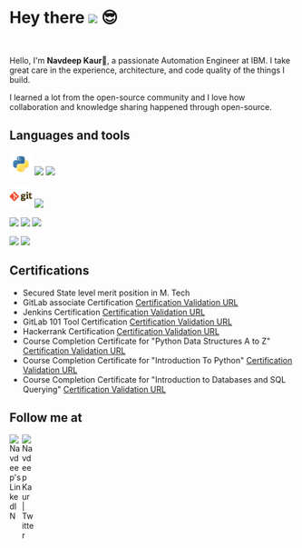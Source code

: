 # Hey there <img src="https://media.giphy.com/media/hvRJCLFzcasrR4ia7z/giphy.gif" width="25px"> :sunglasses:

<br />

Hello, I'm **Navdeep Kaur**:slightly_smiling_face:, a passionate Automation Engineer at IBM. I take great care in the experience, architecture, and code quality of the things I build.

I learned a lot from the open-source community and I love how collaboration and knowledge sharing happened through open-source. 

## Languages and tools

<code><img height="40" src="https://raw.githubusercontent.com/github/explore/80688e429a7d4ef2fca1e82350fe8e3517d3494d/topics/python/python.png"></code>
<code><img height="40" src="https://w7.pngwing.com/pngs/175/494/png-transparent-selenium-computer-icons-test-automation-software-testing-selenium-angle-text-logo.png"></code>
<code><img height="40" src="https://afraaltayer.files.wordpress.com/2014/03/logo-linux.png"></code>

<code><img height="40" src="https://raw.githubusercontent.com/github/explore/80688e429a7d4ef2fca1e82350fe8e3517d3494d/topics/git/git.png"></code>
<code><img height="40" src="https://upload.wikimedia.org/wikipedia/commons/thumb/e/e3/Jenkins_logo_with_title.svg/2560px-Jenkins_logo_with_title.svg.png"></code>

<code><img height="40" src="https://logodix.com/logo/1690405.png"></code>
<code><img height="40" src="https://d1.awsstatic.com/acs/characters/Logos/Docker-Logo_Horizontel_279x131.b8a5c41e56b77706656d61080f6a0217a3ba356d.png"></code>
<code><img height="40" src="https://electronicsinnovation.com/wp-content/uploads/2019/10/What-is-AWS-IoT.png"></code>

<code><img height="40" src="https://cdn1.iconfinder.com/data/icons/programming-3/24/MySQL-Database-512.png"></code>
<code><img height="40" src="https://miro.medium.com/max/1088/0*AmYXrtpALhMlQcZI.png"></code>

## Certifications

- Secured State level merit position in M. Tech
- GitLab associate Certification [Certification Validation URL](https://api.badgr.io/public/assertions/EZNu-Sp2RKyryooE7KtPRA?identity__email=ernavdeepkr%40gmail.com)
- Jenkins Certification [Certification Validation URL](https://verify.skilljar.com/c/7zromr22g6q9)
- GitLab 101 Tool Certification [Certification Validation URL](https://docs.google.com/feeds/download/presentations/Export?id=1NIqy7aNXW9-lbHKANHO48ipUT1BMWkhYCkHu0Vcs900&exportFormat=pdf)
- Hackerrank Certification [Certification Validation URL](https://www.hackerrank.com/certificates/8ff7a6fc65e4)
- Course Completion Certificate for "Python Data Structures A to Z" [Certification Validation URL](http://ude.my/UC-MPHBN0JK)
- Course Completion Certificate for "Introduction To Python" [Certification Validation URL](http://ude.my/UC-90GEYNOG)
- Course Completion Certificate for "Introduction to Databases and SQL Querying"
[Certification Validation URL](http://ude.my/UC-25GAJL8I)

## Follow me at

<a href="https://www.linkedin.com/in/ernavdeepkr/">
  <img align="left" alt="Navdeep's LinkedIN" width="22px" src="https://raw.githubusercontent.com/peterthehan/peterthehan/master/assets/linkedin.svg" />
</a>

<a href="https://twitter.com/ernavdeepkr">
  <img align="left" alt="Navdeep Kaur | Twitter" width="22px" src="https://raw.githubusercontent.com/peterthehan/peterthehan/master/assets/twitter.svg" />
</a>

